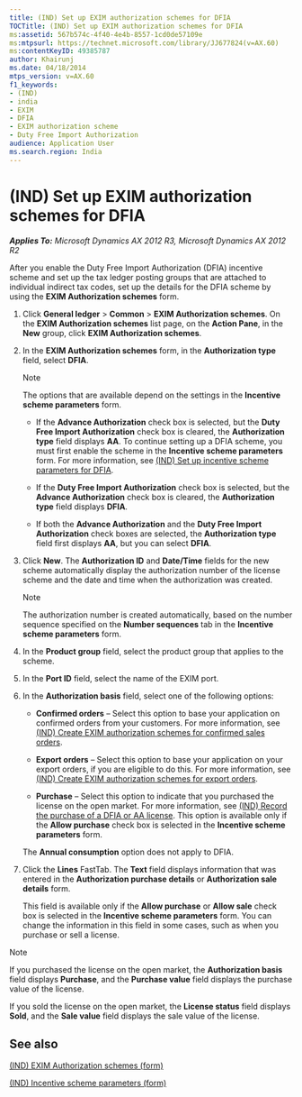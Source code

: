 ```yaml
---
title: (IND) Set up EXIM authorization schemes for DFIA
TOCTitle: (IND) Set up EXIM authorization schemes for DFIA
ms:assetid: 567b574c-4f40-4e4b-8557-1cd0de57109e
ms:mtpsurl: https://technet.microsoft.com/library/JJ677824(v=AX.60)
ms:contentKeyID: 49385787
author: Khairunj
ms.date: 04/18/2014
mtps_version: v=AX.60
f1_keywords:
- (IND)
- india
- EXIM
- DFIA
- EXIM authorization scheme
- Duty Free Import Authorization
audience: Application User
ms.search.region: India
---
```


# (IND) Set up EXIM authorization schemes for DFIA 


_**Applies To:** Microsoft Dynamics AX 2012 R3, Microsoft Dynamics AX 2012 R2_

After you enable the Duty Free Import Authorization (DFIA) incentive scheme and set up the tax ledger posting groups that are attached to individual indirect tax codes, set up the details for the DFIA scheme by using the **EXIM Authorization schemes** form.

1.  Click **General ledger** \> **Common** \> **EXIM Authorization schemes**. On the **EXIM Authorization schemes** list page, on the **Action Pane**, in the **New** group, click **EXIM Authorization schemes**.

2.  In the **EXIM Authorization schemes** form, in the **Authorization type** field, select **DFIA**.
    

    > [!NOTE]
    > <P>The options that are available depend on the settings in the <STRONG>Incentive scheme parameters</STRONG> form.</P>
    > <UL>
    > <LI>
    > <P>If the <STRONG>Advance Authorization</STRONG> check box is selected, but the <STRONG>Duty Free Import Authorization</STRONG> check box is cleared, the <STRONG>Authorization type</STRONG> field displays <STRONG>AA</STRONG>. To continue setting up a DFIA scheme, you must first enable the scheme in the <STRONG>Incentive scheme parameters</STRONG> form. For more information, see <A href="ind-set-up-incentive-scheme-parameters-for-dfia.md">(IND) Set up incentive scheme parameters for DFIA</A>.</P>
    > <LI>
    > <P>If the <STRONG>Duty Free Import Authorization</STRONG> check box is selected, but the <STRONG>Advance Authorization</STRONG> check box is cleared, the <STRONG>Authorization type</STRONG> field displays <STRONG>DFIA</STRONG>.</P>
    > <LI>
    > <P>If both the <STRONG>Advance Authorization</STRONG> and the <STRONG>Duty Free Import Authorization</STRONG> check boxes are selected, the <STRONG>Authorization type</STRONG> field first displays <STRONG>AA</STRONG>, but you can select <STRONG>DFIA</STRONG>.</P></LI></UL>



3.  Click **New**. The **Authorization ID** and **Date/Time** fields for the new scheme automatically display the authorization number of the license scheme and the date and time when the authorization was created.
    

    > [!NOTE]
    > <P>The authorization number is created automatically, based on the number sequence specified on the <STRONG>Number sequences</STRONG> tab in the <STRONG>Incentive scheme parameters</STRONG> form.</P>



4.  In the **Product group** field, select the product group that applies to the scheme.

5.  In the **Port ID** field, select the name of the EXIM port.

6.  In the **Authorization basis** field, select one of the following options:
    
      - **Confirmed orders** – Select this option to base your application on confirmed orders from your customers. For more information, see [(IND) Create EXIM authorization schemes for confirmed sales orders](ind-create-exim-authorization-schemes-for-confirmed-sales-orders.md).
    
      - **Export orders** – Select this option to base your application on your export orders, if you are eligible to do this. For more information, see [(IND) Create EXIM authorization schemes for export orders](ind-create-exim-authorization-schemes-for-export-orders.md).
    
      - **Purchase** – Select this option to indicate that you purchased the license on the open market. For more information, see [(IND) Record the purchase of a DFIA or AA license](ind-record-the-purchase-of-a-dfia-or-aa-license.md). This option is available only if the **Allow purchase** check box is selected in the **Incentive scheme parameters** form.
    
    The **Annual consumption** option does not apply to DFIA.

7.  Click the **Lines** FastTab. The **Text** field displays information that was entered in the **Authorization purchase details** or **Authorization sale details** form.
    
    This field is available only if the **Allow purchase** or **Allow sale** check box is selected in the **Incentive scheme parameters** form. You can change the information in this field in some cases, such as when you purchase or sell a license.


> [!NOTE]
> <P>If you purchased the license on the open market, the <STRONG>Authorization basis</STRONG> field displays <STRONG>Purchase</STRONG>, and the <STRONG>Purchase value</STRONG> field displays the purchase value of the license.</P>
> <P>If you sold the license on the open market, the <STRONG>License status</STRONG> field displays <STRONG>Sold</STRONG>, and the <STRONG>Sale value</STRONG> field displays the sale value of the license.</P>



## See also

[(IND) EXIM Authorization schemes (form)](https://technet.microsoft.com/library/jj664625\(v=ax.60\))

[(IND) Incentive scheme parameters (form)](https://technet.microsoft.com/library/jj677946\(v=ax.60\))

  


